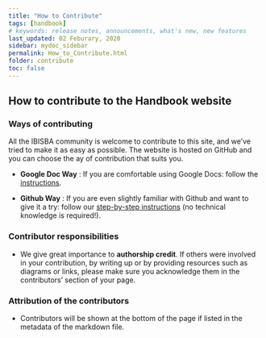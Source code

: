 ```yaml
---
title: "How to Contribute"
tags: [handbook]
# keywords: release notes, announcements, what's new, new features
last_updated: 02 Feburary, 2020
sidebar: mydoc_sidebar
permalink: How_to_Contribute.html
folder: contribute
toc: false
---
```


## How to contribute to the Handbook website 

### Ways of contributing
  All the IBISBA community is welcome to contribute to this site, and we’ve tried to make it as easy as possible. 
  The website is hosted on GitHub and you can choose the ay of contribution that suits you.   

   -	**Google Doc Way** : If you are comfortable using Google Docs: follow the [instructions](https://ibisba.github.io./handbook/google_doc_way.html).    
  
   -  **Github Way** : If you are even slightly familiar with Github and want to give it a try: follow our [step-by-step instructions](https://ibisba.github.io./handbook/github_way.html) (no technical knowledge is required!).  
                 
                 
### Contributor responsibilities
  
  - We give great importance to **authorship credit**. If others were involved in your contribution, by writing up or by providing resources such as diagrams or links, 
  please make sure you acknowledge them in the contributors’ section of your page.
  
### Attribution of the contributors
  - Contributors will be shown at the bottom of the page if listed in the metadata of the markdown file.
  
